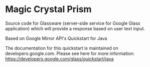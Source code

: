 Magic Crystal Prism
========================

Source code for Glassware (server-side service for Google Glass application) which
will provide a response based on user text input.



Based on Google Mirror API's Quickstart for Java

The documentation for this quickstart is maintained on developers.google.com.
Please see here for more information:
https://developers.google.com/glass/quickstart/java
